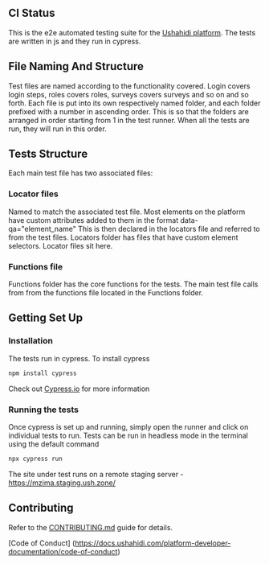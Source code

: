 <!--
- CI status
- installation
https://github.com/projectcypress/cypress
https://github.com/cypress-io/cypress-example-todomvc
- contributing - linked to a doc contributing.md
    - code of conduct - done
    - https://github.com/cypress-io/cypress-documentation/blob/main/CONTRIBUTING.md
    - committing code
-->

## CI Status

This is the e2e automated testing suite for the [Ushahidi platform](https://mzima.staging.ush.zone/map). The tests are written in js and they run in cypress.

## File Naming And Structure

Test files are named according to the functionality covered. Login covers login steps, roles covers roles, surveys covers surveys and so on and so forth.
Each file is put into its own respectively named folder, and each folder prefixed with a number in ascending order. This is so that the folders are arranged in order starting from 1 in the test runner. When all the tests are run, they will run in this order.

## Tests Structure

Each main test file has two associated files:

### Locator files
Named to match the associated test file. Most elements on the platform have custom attributes added to them in the format data-qa="element_name"
This is then declared in the locators file and referred to from the test files.
Locators folder has files that have custom element selectors. Locator files sit here.

### Functions file
Functions folder has the core functions for the tests. The main test file calls from from the functions file located in the Functions folder.

## Getting Set Up

### Installation
The tests run in cypress. To install cypress

```bash
npm install cypress
```

Check out [Cypress.io](cypress.io) for more information

### Running the tests
Once cypress is set up and running, simply open the runner and click on individual tests to run.
Tests can be run in headless mode in the terminal using the default command

```bash
npx cypress run
```

The site under test runs on a remote staging server - https://mzima.staging.ush.zone/

## Contributing

Refer to the [CONTRIBUTING.md]() guide for details.

[Code of Conduct] (https://docs.ushahidi.com/platform-developer-documentation/code-of-conduct)
